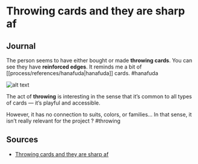 # Throwing cards and they are sharp af

## Journal

The person seems to have either bought or made **throwing cards**. You can see they have **reinforced edges**. It reminds me a bit of [[process/references/hanafuda|hanafuda]] cards. #hanafuda 

![alt text](reddit-4.png)

The act of **throwing** is interesting in the sense that it’s common to all types of cards — it’s playful and accessible. 

However, it has no connection to suits, colors, or families… In that sense, it isn’t really relevant for the project ?  #throwing 

## Sources

- [Throwing cards and they are sharp af](https://www.reddit.com/r/playingcards/comments/g9ailt/throwing_cards_and_they_are_sharp_af/)
